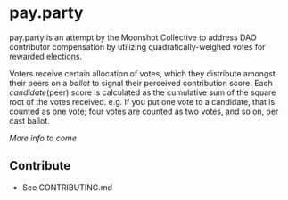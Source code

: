 # pay.party

pay.party is an attempt by the Moonshot Collective to address DAO contributor compensation by utilizing quadratically-weighed votes for rewarded elections.

Voters receive certain allocation of votes, which they distribute amongst their peers on a _ballot_ to signal their perceived contribution score. Each _candidate_(peer) score is calculated as the cumulative sum of the square root of the votes received. e.g. If you put one vote to a candidate, that is counted as one vote; four votes are counted as two votes, and so on, per cast ballot.

_More info to come_

## Contribute

- See CONTRIBUTING.md
